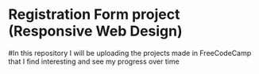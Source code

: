 # Registration Form project (Responsive Web Design)
#In this repository I will be uploading the projects made in FreeCodeCamp that I find interesting and see my progress over time


